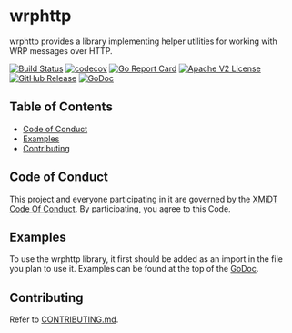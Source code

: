 # wrphttp

wrphttp provides a library implementing helper utilities for working with WRP
messages over HTTP.

[![Build Status](https://github.com/xmidt-org/wrphttp/actions/workflows/ci.yml/badge.svg)](https://github.com/xmidt-org/wrphttp/actions/workflows/ci.yml)
[![codecov](https://codecov.io/gh/xmidt-org/wrphttp/branch/main/graph/badge.svg?token=tWY4sd44iI)](https://codecov.io/gh/xmidt-org/wrphttp)
[![Go Report Card](https://goreportcard.com/badge/github.com/xmidt-org/wrphttp)](https://goreportcard.com/report/github.com/xmidt-org/wrphttp)
[![Apache V2 License](http://img.shields.io/badge/license-Apache%20V2-blue.svg)](https://github.com/xmidt-org/wrphttp/blob/main/LICENSE)
[![GitHub Release](https://img.shields.io/github/release/xmidt-org/wrphttp.svg)](CHANGELOG.md)
[![GoDoc](https://pkg.go.dev/badge/github.com/xmidt-org/wrphttp)](https://pkg.go.dev/github.com/xmidt-org/wrphttp)

## Table of Contents

- [Code of Conduct](#code-of-conduct)
- [Examples](#examples)
- [Contributing](#contributing)

## Code of Conduct

This project and everyone participating in it are governed by the [XMiDT Code Of Conduct](https://xmidt.io/code_of_conduct/). 
By participating, you agree to this Code.

## Examples 

To use the wrphttp library, it first should be added as an import in the file you plan to use it.
Examples can be found at the top of the [GoDoc](https://godoc.org/github.com/xmidt-org/wrphttp).

## Contributing

Refer to [CONTRIBUTING.md](CONTRIBUTING.md).
